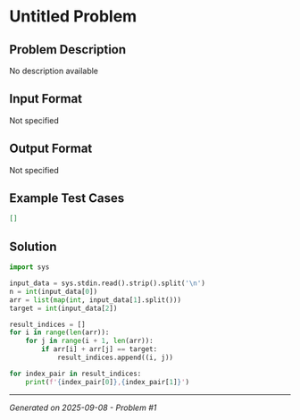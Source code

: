 # Untitled Problem

## Problem Description
No description available

## Input Format
Not specified

## Output Format
Not specified

## Example Test Cases
```json
[]
```

## Solution
```python
import sys

input_data = sys.stdin.read().strip().split('\n')
n = int(input_data[0])
arr = list(map(int, input_data[1].split()))
target = int(input_data[2])

result_indices = []
for i in range(len(arr)):
    for j in range(i + 1, len(arr)):
        if arr[i] + arr[j] == target:
            result_indices.append((i, j))

for index_pair in result_indices:
    print(f'{index_pair[0]},{index_pair[1]}')
```

---
*Generated on 2025-09-08 - Problem #1*